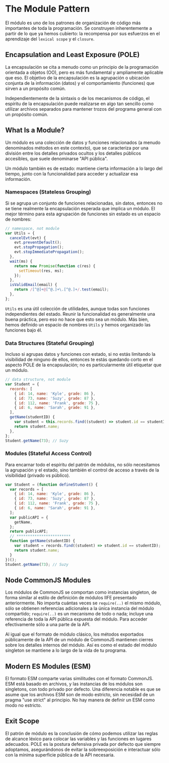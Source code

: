 # The Module Pattern

El módulo es uno de los patrones de organización de código más importantes de toda la programación. Se construyen inherentemente a partir de lo que ya hemos cubierto: la recompensa por sus esfuerzos en el aprendizaje del `lexical scope` y el `closure`.

## Encapsulation and Least Exposure (POLE)

La encapsulación se cita a menudo como un principio de la programación orientada a objetos (OO), pero es más fundamental y ampliamente aplicable que eso. El objetivo de la encapsulación es la agrupación o ubicación conjunta de la información (datos) y el comportamiento (funciones) que sirven a un propósito común.

Independientemente de la sintaxis o de los mecanismos de código, el espíritu de la encapsulación puede realizarse en algo tan sencillo como utilizar archivos separados para mantener trozos del programa general con un propósito común.

## What Is a Module?

Un módulo es una colección de datos y funciones relacionados (a menudo denominados métodos en este contexto), que se caracteriza por una división entre los detalles privados ocultos y los detalles públicos accesibles, que suele denominarse "API pública".

Un módulo también es de estado: mantiene cierta información a lo largo del tiempo, junto con la funcionalidad para acceder y actualizar esa información.

### Namespaces (Stateless Grouping)

Si se agrupa un conjunto de funciones relacionadas, sin datos, entonces no se tiene realmente la encapsulación esperada que implica un módulo. El mejor término para esta agrupación de funciones sin estado es un espacio de nombres:

```javascript
// namespace, not module
var Utils = {
  cancelEvt(evt) {
    evt.preventDefault();
    evt.stopPropagation();
    evt.stopImmediatePropagation();
  },
  wait(ms) {
    return new Promise(function c(res) {
      setTimeout(res, ms);
    });
  },
  isValidEmail(email) {
    return /[^@]+@[^@.]+\.[^@.]+/.test(email);
  },
};
```

`Utils` es una útil colección de utilidades, aunque todas son funciones independientes del estado. Reunir la funcionalidad es generalmente una buena práctica, pero eso no hace que esto sea un módulo. Más bien, hemos definido un espacio de nombres `Utils` y hemos organizado las funciones bajo él.

### Data Structures (Stateful Grouping)

Incluso si agrupas datos y funciones con estado, si no estás limitando la visibilidad de ninguno de ellos, entonces te estás quedando corto en el aspecto POLE de la encapsulación; no es particularmente útil etiquetar que un módulo.

```javascript
// data structure, not module
var Student = {
  records: [
    { id: 14, name: 'Kyle', grade: 86 },
    { id: 73, name: 'Suzy', grade: 87 },
    { id: 112, name: 'Frank', grade: 75 },
    { id: 6, name: 'Sarah', grade: 91 },
  ],
  getName(studentID) {
    var student = this.records.find((student) => student.id == studentID);
    return student.name;
  },
};
Student.getName(73); // Suzy
```

### Modules (Stateful Access Control)

Para encarnar todo el espíritu del patrón de módulos, no sólo necesitamos la agrupación y el estado, sino también el control de acceso a través de la visibilidad (privado vs público).

```javascript
var Student = (function defineStudent() {
  var records = [
    { id: 14, name: 'Kyle', grade: 86 },
    { id: 73, name: 'Suzy', grade: 87 },
    { id: 112, name: 'Frank', grade: 75 },
    { id: 6, name: 'Sarah', grade: 91 },
  ];
  var publicAPI = {
    getName,
  };
  return publicAPI;
  // ************************
  function getName(studentID) {
    var student = records.find((student) => student.id == studentID);
    return student.name;
  }
})();
Student.getName(73); // Suzy
```

## Node CommonJS Modules

Los módulos de CommonJS se comportan como instancias singleton, de forma similar al estilo de definición de módulos IIFE presentado anteriormente. No importa cuántas veces se `require(..)` el mismo módulo, sólo se obtienen referencias adicionales a la única instancia del módulo compartido; `require(..)` es un mecanismo de todo o nada; incluye una referencia de toda la API pública expuesta del módulo. Para acceder efectivamente sólo a una parte de la API.

Al igual que el formato de módulo clásico, los métodos exportados públicamente de la API de un módulo de CommonJS mantienen cierres sobre los detalles internos del módulo. Así es como el estado del módulo singleton se mantiene a lo largo de la vida de tu programa.

## Modern ES Modules (ESM)

El formato ESM comparte varias similitudes con el formato CommonJS. ESM está basado en archivos, y las instancias de los módulos son singletons, con todo privado por defecto. Una diferencia notable es que se asume que los archivos ESM son de modo estricto, sin necesidad de un pragma "use strict" al principio. No hay manera de definir un ESM como modo no estricto.

## Exit Scope

El patrón de módulo es la conclusión de cómo podemos utilizar las reglas de alcance léxico para colocar las variables y las funciones en lugares adecuados. POLE es la postura defensiva privada por defecto que siempre adoptamos, asegurándonos de evitar la sobreexposición e interactuar sólo con la mínima superficie pública de la API necesaria.
